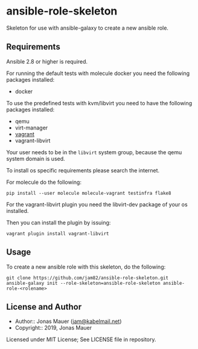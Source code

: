 # ansible-role-skeleton

Skeleton for use with ansible-galaxy to create a new ansible role.

## Requirements

Ansible 2.8 or higher is required.

For running the default tests with molecule docker you need the following packages installed:

* docker

To use the predefined tests with kvm/libvirt you need to have the following packages installed:

* qemu
* virt-manager
* [vagrant](http://vagrantup.com)
* vagrant-libvirt

Your user needs to be in the `libvirt` system group, because the qemu system domain is used.

To install os specific requirements please search the internet.

For molecule do the following:

```shell
pip install --user molecule molecule-vagrant testinfra flake8
```

For the vagrant-libvirt plugin you need the libvirt-dev package of your os installed.

Then you can install the plugin by issuing:

```shell
vagrant plugin install vagrant-libvirt
```

## Usage

To create a new ansible role with this skeleton, do the following:

```shell
git clone https://github.com/jam82/ansible-role-skeleton.git
ansible-galaxy init --role-skeleton=ansible-role-skeleton ansible-role-<rolename>
```

## License and Author

* Author:: Jonas Mauer (<jam@kabelmail.net>)
* Copyright:: 2019, Jonas Mauer

Licensed under MIT License;
See LICENSE file in repository.
